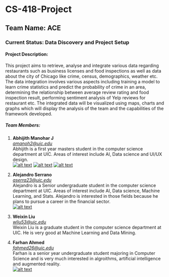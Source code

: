 <h1>CS-418-Project</h1>

<h2>Team Name: ACE</h2>


<h3>Current Status: Data Discovery and Project Setup </h3>

<h4>Project Description:</h4>

This project aims to retrieve, analyse and integrate various data regarding restaurants such as business licenses and food inspections as well as data about the city of Chicago like crime, census, demographics, weather etc. The data integration involves various aspects including training a model to learn crime statistics and predict the probability of crime in an area, determining the relationship between average review rating and food inspection result, performing sentiment analysis of Yelp reviews for restaurant etc. The integrated data will be visualized using maps, charts and graphs which will display the analysis of the team and the capabilities of the framework developed.

<h5>Team Members:</h5>

1. **Abhijith Manohar J** <br/>
  *amanoh2@uic.edu* <br/>
  Abhijith is a first year masters student in the computer science department at UIC. Areas of interest include AI, Data    science and UI/UX design.<br/> 
  [![alt text][1.1]][1]
  [![alt text][2.1]][2]
  [![alt text][6.1]][6]

2. **Alejandro Serrano** <br/>
  *aserra23@uic.edu* <br/>
  Alejandro is a Senior undergraduate student in the computer science department at UIC. Areas of interest include AI, Data    science, Machine Learning, and Stats. Alejandro is interested in those fields because he plans to pursue a career in the financial sector.<br/> 
  [![alt text][6.1]][8]
  <!-- I was using the following commented line to test .md and .html files-->
  <!-- <br/> <a href="site/index.html">site to team</a> <br/> -->
3. **Weixin Liu** <br/>
  *wliu53@uic.edu* <br/>
  Weixin Liu is a graduate student in the computer science department at UIC. He is very good at Machine Learning and Data Mining.<br/>
  
4. **Farhan Ahmed** <br/>
  *fahmed26@uic.edu* <br/>
  Farhan is a senior year undergraduate student majoring in Computer Science and is very much interested in algroithms, artificial intelligence and augmented reality.<br/>
[![alt text][6.1]][9]

<!-- links to social media icons -->

<!-- icons with padding -->
[1.1]: http://i.imgur.com/tXSoThF.png (twitter icon with padding)
[2.1]: http://i.imgur.com/P3YfQoD.png (facebook icon with padding)
[3.1]: http://i.imgur.com/yCsTjba.png (google plus icon with padding)
[4.1]: http://i.imgur.com/YckIOms.png (tumblr icon with padding)
[5.1]: http://i.imgur.com/1AGmwO3.png (dribbble icon with padding)
[6.1]: http://i.imgur.com/0o48UoR.png (github icon with padding)
<!-- we will need this one for those of us that have linkedin -->
<!-- 
[7.1]: http://i.imgur.com/ (linkedin icon with padding)
-->



<!-- links to your social media accounts -->
<!-- update these accordingly -->
<!--
[1]: https://twitter.com/
[2]: https://www.facebook.com/
[3]: https://plus.google.com/
[4]: http://carlsed.tumblr.com/
[5]: http://dribbble.com/
[6]: https://github.com/
still need to implement this one
[7]: www.linkedin.com/
-->

<!-- abhijith -->
[1]: https://twitter.com/abhijith2893
[2]: https://www.facebook.com/abhijith.manohar.16
[6]: https://github.com/abhijith28

<!-- alejandro -->
[8]: https://github.com/aserra23
<!-- [7]: www.linkedin.com/in/alejandro6serrano -->

<!-- farhan -->
[9]: https://github.com/farhan13
<!-- [7]: www.linkedin.com/in/farhan-2 -->

